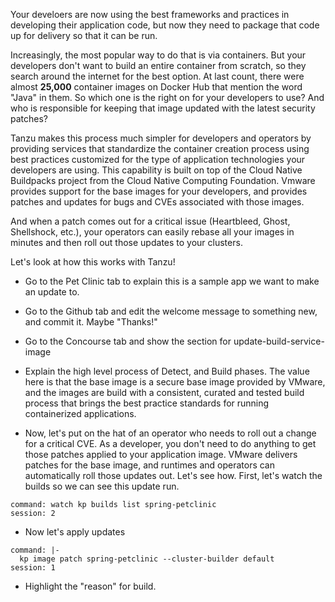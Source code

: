 Your develoers are now using the best frameworks and practices in developing their application code, but now they need to package that code up for delivery so that it can be run.  

Increasingly, the most popular way to do that is via containers.  But your developers don't want to build an entire container from scratch, so they search around the internet for the best option.  At last count, there were almost **25,000** container images on Docker Hub that mention the word "Java" in them.  So which one is the right on for your developers to use?  And who is responsible for keeping that image updated with the latest security patches?

Tanzu makes this process much simpler for developers and operators by providing services that standardize the container creation process using best practices customized for the type of application technologies your developers are using.  This capability is built on top of the Cloud Native Buildpacks project from the Cloud Native Computing Foundation.  Vmware provides support for the base images for your developers, and provides patches and updates for bugs and CVEs associated with those images.

And when a patch comes out for a critical issue (Heartbleed, Ghost, Shellshock, etc.), your operators can easily rebase all your images in minutes and then roll out those updates to your clusters.

Let's look at how this works with Tanzu!

* Go to the Pet Clinic tab to explain this is a sample app we want to make an update to.
* Go to the Github tab and edit the welcome message to something new, and commit it.  Maybe "Thanks!"
* Go to the Concourse tab and show the section for update-build-service-image
* Explain the high level process of Detect, and Build phases.  The value here is that the base image is a secure base image provided by VMware, and the images are build with a consistent, curated and tested build process that brings the best practice standards for running containerized applications.


* Now, let's put on the hat of an operator who needs to roll out a change for a critical CVE.  As a developer, you don't need to do anything to get those patches applied to your application image.  VMware delivers patches for the base image, and runtimes and operators can automatically roll those updates out.  Let's see how.  First, let's watch the builds so we can see this update run.

```terminal:execute
command: watch kp builds list spring-petclinic
session: 2
```

* Now let's apply updates

```terminal:execute
command: |-
  kp image patch spring-petclinic --cluster-builder default  
session: 1
```

* Highlight the "reason" for build.